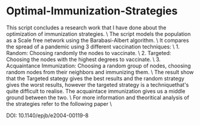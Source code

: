 # Optimal-Immunization-Strategies 
This script concludes a research work that I have done about the optimization of immunization strategies. \\
The script models the population as a Scale free network using the Barabasi-Albert algorithm. \\
It compares the spread of a pandemic using 3 different vaccination techniques: \\
	1. Random: Choosing randomly the nodes to vaccinate. \\
	2. Targeted: Choosing the nodes with the highest degrees to vaccinate. \\
	3. Acquaintance Immunization: Choosing a random group of nodes, choosing random nodes from their neighbors and immunizing them. \\
The result show that the Targeted stategy gives the best results and the random strategy gives the worst results, however the targeted strategy is a techniquethat's quite difficult to realise. The acquaintace immunization gives us a middle ground between the two. \\
For more information and theoritical analysis of the strategies refer to the following paper \\

DOI: 10.1140/epjb/e2004-00119-8



